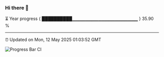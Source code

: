 ### Hi there 👋

⏳ Year progress { ██████████▁▁▁▁▁▁▁▁▁▁▁▁▁▁▁▁▁▁▁▁ } 35.90 %

---

⏰ Updated on Mon, 12 May 2025 01:03:52 GMT

![Progress Bar CI](https://github.com/code-lakshay/GitHub-Actions-Demo/workflows/Progress%20Bar%20CI/badge.svg)
